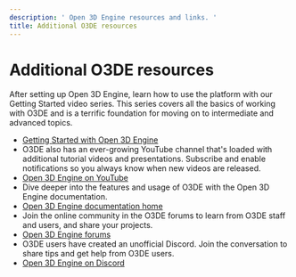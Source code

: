 ```yaml
---
description: ' Open 3D Engine resources and links. '
title: Additional O3DE resources
---
```

# Additional O3DE resources<a name="wg-resources-intro"></a>

After setting up Open 3D Engine, learn how to use the platform with our Getting Started video series\. This series covers all the basics of working with O3DE and is a terrific foundation for moving on to intermediate and advanced topics\.
+  [Getting Started with Open 3D Engine](https://aws.amazon.com/lumberyard/gettingstarted/)
  + O3DE also has an ever\-growing YouTube channel that's loaded with additional tutorial videos and presentations\. Subscribe and enable notifications so you always know when new videos are released\.
+  [Open 3D Engine on YouTube](https://www.youtube.com/channel/UCIpwO-VpFfyZcA9h2UnIrUQ/featured)
  + Dive deeper into the features and usage of O3DE with the Open 3D Engine documentation\.
+  [Open 3D Engine documentation home](https://docs.aws.amazon.com/lumberyard/index.html)
  + Join the online community in the O3DE forums to learn from O3DE staff and users, and share your projects\.
+  [Open 3D Engine forums](https://forums.awsgametech.com/)
  + O3DE users have created an unofficial Discord\. Join the conversation to share tips and get help from O3DE users\.
+  [Open 3D Engine on Discord](https://discord.com/invite/2CEQyt2)